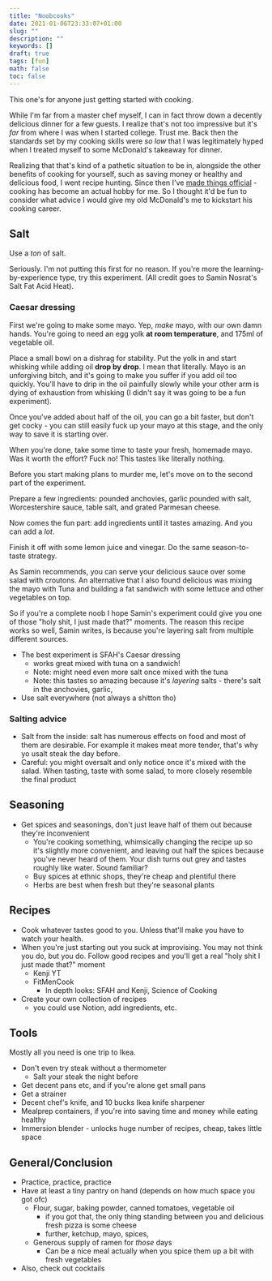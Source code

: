 ```yaml
---
title: "Noobcooks"
date: 2021-01-06T23:33:07+01:00
slug: ""
description: ""
keywords: []
draft: true
tags: [fun]
math: false
toc: false
---
```


This one's for anyone just getting started with cooking. 

While I'm far from a master chef myself, I can in fact throw down a decently delicious dinner for a few guests. I realize that's not too impressive but it's *far* from where I was when I started college. Trust me. Back then the standards set by my cooking skills were *so low* that I was legitimately hyped when I treated myself to some McDonald's takeaway for dinner. 

Realizing that that's kind of a pathetic situation to be in, alongside the other benefits of cooking for yourself, such as saving money or healthy and delicious food, I went recipe hunting. Since then I've [made things official](../newyear21/) - cooking has become an actual hobby for me. So I thought it'd be fun to consider what advice I would give my old McDonald's me to kickstart his cooking career.


## Salt

Use a *ton* of salt.

Seriously. I'm not putting this first for no reason. If you're more the learning-by-experience type, try this experiment. (All credit goes to Samin Nosrat's Salt Fat Acid Heat).

### Caesar dressing

First we're going to make some mayo. Yep, *make* mayo, with our own damn hands. You're going to need an egg yolk **at room temperature**, and 175ml of vegetable oil.

Place a small bowl on a dishrag for stability. Put the yolk in and start whisking while adding oil **drop by drop**. I mean that literally. Mayo is an unforgiving bitch, and it's going to make you suffer if you add oil too quickly. You'll have to drip in the oil painfully slowly while your other arm is dying of exhaustion from whisking (I didn't say it was going to be a fun experiment).

Once you've added about half of the oil, you can go a bit faster, but don't get cocky - you can still easily fuck up your mayo at this stage, and the only way to save it is starting over.

When you're done, take some time to taste your fresh, homemade mayo. Was it worth the effort? Fuck no! This tastes like literally nothing.

Before you start making plans to murder me, let's move on to the second part of the experiment.

Prepare a few ingredients: pounded anchovies, garlic pounded with salt, Worcestershire sauce, table salt, and grated Parmesan cheese.

Now comes the fun part: add ingredients until it tastes amazing. And you can add a *lot*.

Finish it off with some lemon juice and vinegar. Do the same season-to-taste strategy.

As Samin recommends, you can serve your delicious sauce over some salad with croutons. An alternative that I also found delicious was mixing the mayo with Tuna and building a fat sandwich with some lettuce and other vegetables on top.

So if you're a complete noob I hope Samin's experiment could give you one of those "holy shit, I just made that?" moments. The reason this recipe works so well, Samin writes, is because you're layering salt from multiple different sources.

* The best experiment is SFAH's Caesar dressing
  * works great mixed with tuna on a sandwich!
  * Note: might need even more salt once mixed with the tuna
  * Note: this tastes so amazing because it's *layering* salts - there's salt in the anchovies, garlic, 
* Use salt everywhere (not always a shitton tho)

### Salting advice

* Salt from the inside: salt has numerous effects on food and most of them are desirable. For example it makes meat more tender, that's why yo usalt steak the day before.
* Careful: you might oversalt and only notice once it's mixed with the salad. When tasting, taste with some salad, to more closely resemble the final product


## Seasoning 

* Get spices and seasonings, don't just leave half of them out because they're inconvenient
  * You're cooking something, whimsically changing the recipe up so it's slightly more convenient, and leaving out half the spices because you've never heard of them. Your dish turns out grey and tastes roughly like water. Sound familiar?
  * Buy spices at ethnic shops, they're cheap and plentiful there
  * Herbs are best when fresh but they're seasonal plants

## Recipes

* Cook whatever tastes good to you. Unless that'll make you have to watch your health.
* When you're just starting out you suck at improvising. You may not think you do, but you do. Follow good recipes and you'll get a real "holy shit I just made that?" moment
  * Kenji YT
  * FitMenCook
    * In depth looks: SFAH and Kenji, Science of Cooking
* Create your own collection of recipes
  * you could use Notion, add ingredients, etc.

## Tools

Mostly all you need is one trip to Ikea.

* Don't even try steak without a thermometer
  * Salt your steak the night before
* Get decent pans etc, and if you're alone get small pans
* Get a strainer
* Decent chef's knife, and 10 bucks Ikea knife sharpener
* Mealprep containers, if you're into saving time and money while eating healthy
* Immersion blender - unlocks huge number of recipes, cheap, takes little space

## General/Conclusion

* Practice, practice, practice
* Have at least a tiny pantry on hand (depends on how much space you got ofc)
  * Flour, sugar, baking powder, canned tomatoes, vegetable oil
    * if you got that, the only thing standing between you and delicious fresh pizza is some cheese
    * further, ketchup, mayo, spices, 
  * Generous supply of ramen for *those* days
    * Can be a nice meal actually when you spice them up a bit with fresh vegetables
* Also, check out cocktails

